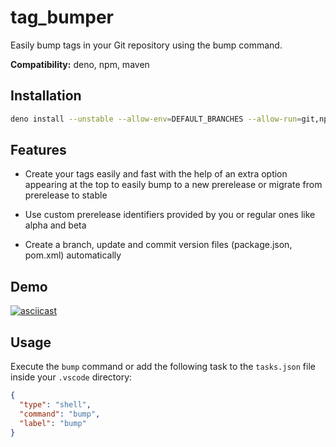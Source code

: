 # tag_bumper

Easily bump tags in your Git repository using the bump command.

**Compatibility:** deno, npm, maven

## Installation

```bash
deno install --unstable --allow-env=DEFAULT_BRANCHES --allow-run=git,npm,npm.cmd,mvn,mvn.cmd --allow-read=version.ts,package.json,pom.xml --allow-write=version.ts -n bump https://deno.land/x/tag_bumper/main.ts
```

## Features

- Create your tags easily and fast with the help of an extra option appearing at
  the top to easily bump to a new prerelease or migrate from prerelease to
  stable

- Use custom prerelease identifiers provided by you or regular ones like alpha
  and beta

- Create a branch, update and commit version files (package.json, pom.xml)
  automatically

## Demo

[![asciicast](https://asciinema.org/a/RSvQok69w18d8eVv9ZFMbSVX7.svg)](https://asciinema.org/a/RSvQok69w18d8eVv9ZFMbSVX7)

## Usage

Execute the `bump` command or add the following task to the `tasks.json` file
inside your `.vscode` directory:

```json
{
  "type": "shell",
  "command": "bump",
  "label": "bump"
}
```
